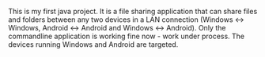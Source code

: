 This is my first java project.
It is a file sharing application that can share files and folders between any two devices in a LAN connection (Windows <-> Windows, Android <-> Android and Windows <-> Android).
Only the commandline application is working fine now - work under process.
The devices running Windows and Android are targeted.
